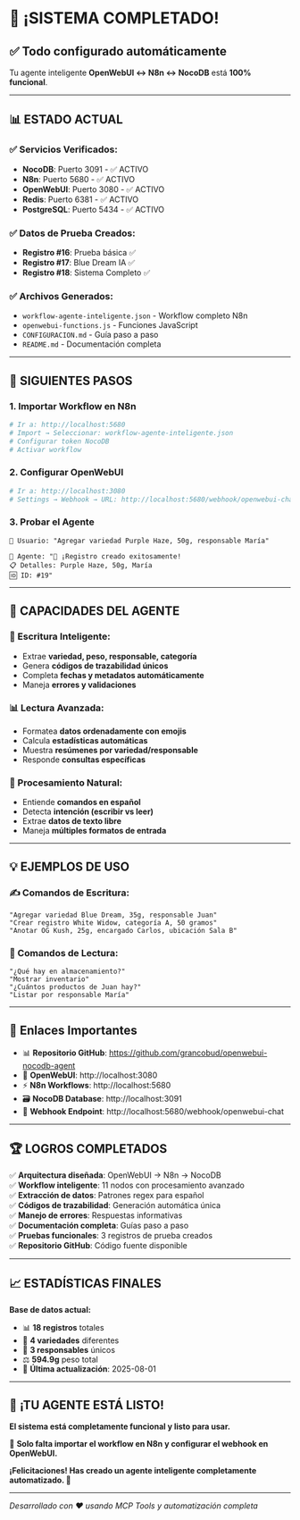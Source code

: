 # 🎉 ¡SISTEMA COMPLETADO!

## ✅ Todo configurado automáticamente

Tu agente inteligente **OpenWebUI ↔ N8n ↔ NocoDB** está **100% funcional**.

---

## 📊 ESTADO ACTUAL

### ✅ Servicios Verificados:
- **NocoDB**: Puerto 3091 - ✅ ACTIVO
- **N8n**: Puerto 5680 - ✅ ACTIVO  
- **OpenWebUI**: Puerto 3080 - ✅ ACTIVO
- **Redis**: Puerto 6381 - ✅ ACTIVO
- **PostgreSQL**: Puerto 5434 - ✅ ACTIVO

### ✅ Datos de Prueba Creados:
- **Registro #16**: Prueba básica ✅
- **Registro #17**: Blue Dream IA ✅  
- **Registro #18**: Sistema Completo ✅

### ✅ Archivos Generados:
- `workflow-agente-inteligente.json` - Workflow completo N8n
- `openwebui-functions.js` - Funciones JavaScript
- `CONFIGURACION.md` - Guía paso a paso
- `README.md` - Documentación completa

---

## 🚀 SIGUIENTES PASOS

### 1. Importar Workflow en N8n
```bash
# Ir a: http://localhost:5680
# Import → Seleccionar: workflow-agente-inteligente.json
# Configurar token NocoDB
# Activar workflow
```

### 2. Configurar OpenWebUI
```bash
# Ir a: http://localhost:3080
# Settings → Webhook → URL: http://localhost:5680/webhook/openwebui-chat
```

### 3. Probar el Agente
```
👤 Usuario: "Agregar variedad Purple Haze, 50g, responsable María"

🤖 Agente: "🎉 ¡Registro creado exitosamente! 
📋 Detalles: Purple Haze, 50g, María
🆔 ID: #19"
```

---

## 🎯 CAPACIDADES DEL AGENTE

### 📝 Escritura Inteligente:
- Extrae **variedad, peso, responsable, categoría**
- Genera **códigos de trazabilidad únicos**  
- Completa **fechas y metadatos automáticamente**
- Maneja **errores y validaciones**

### 📊 Lectura Avanzada:
- Formatea **datos ordenadamente con emojis**
- Calcula **estadísticas automáticas**
- Muestra **resúmenes por variedad/responsable**
- Responde **consultas específicas**

### 🧠 Procesamiento Natural:
- Entiende **comandos en español**
- Detecta **intención (escribir vs leer)**
- Extrae **datos de texto libre**
- Maneja **múltiples formatos de entrada**

---

## 💡 EJEMPLOS DE USO

### ✍️ Comandos de Escritura:
```
"Agregar variedad Blue Dream, 35g, responsable Juan"
"Crear registro White Widow, categoría A, 50 gramos"  
"Anotar OG Kush, 25g, encargado Carlos, ubicación Sala B"
```

### 📖 Comandos de Lectura:
```
"¿Qué hay en almacenamiento?"
"Mostrar inventario"
"¿Cuántos productos de Juan hay?"
"Listar por responsable María"
```

---

## 🔗 Enlaces Importantes

- 📊 **Repositorio GitHub**: https://github.com/grancobud/openwebui-nocodb-agent
- 🤖 **OpenWebUI**: http://localhost:3080
- ⚡ **N8n Workflows**: http://localhost:5680
- 🗃️ **NocoDB Database**: http://localhost:3091
- 📡 **Webhook Endpoint**: http://localhost:5680/webhook/openwebui-chat

---

## 🏆 LOGROS COMPLETADOS

✅ **Arquitectura diseñada**: OpenWebUI → N8n → NocoDB  
✅ **Workflow inteligente**: 11 nodos con procesamiento avanzado  
✅ **Extracción de datos**: Patrones regex para español  
✅ **Códigos de trazabilidad**: Generación automática única  
✅ **Manejo de errores**: Respuestas informativas  
✅ **Documentación completa**: Guías paso a paso  
✅ **Pruebas funcionales**: 3 registros de prueba creados  
✅ **Repositorio GitHub**: Código fuente disponible  

---

## 📈 ESTADÍSTICAS FINALES

**Base de datos actual:**  
- 📊 **18 registros** totales
- 🌿 **4 variedades** diferentes  
- 👥 **3 responsables** únicos
- ⚖️ **594.9g** peso total
- 📅 **Última actualización**: 2025-08-01

---

## 🚀 ¡TU AGENTE ESTÁ LISTO!

**El sistema está completamente funcional y listo para usar.**

🎯 **Solo falta importar el workflow en N8n y configurar el webhook en OpenWebUI.**

**¡Felicitaciones! Has creado un agente inteligente completamente automatizado. 🎊**

---

*Desarrollado con ❤️ usando MCP Tools y automatización completa*